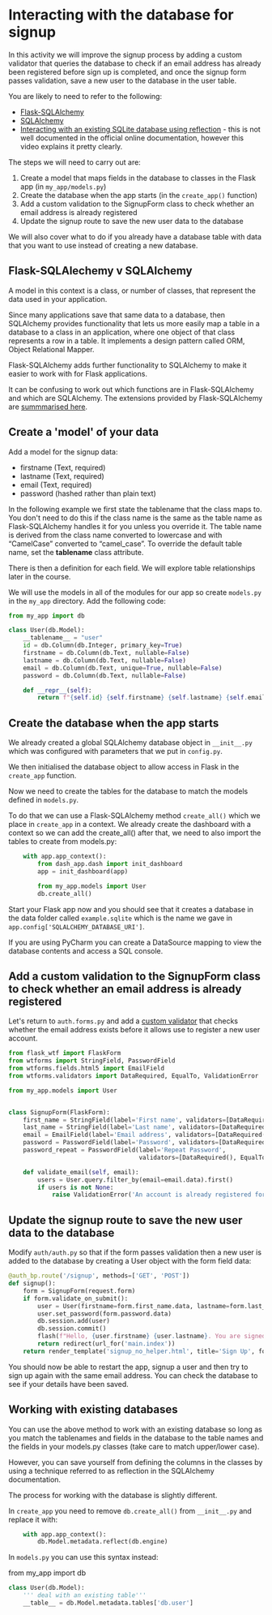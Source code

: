 # Interacting with the database for signup

In this activity we will improve the signup process by adding a custom validator that queries the database to check if an email address has already been registered before sign up is completed, and once the signup form passes validation, save a new user to the database in the user table.

You are likely to need to refer to the following:

- [Flask-SQLAlchemy](https://flask-sqlalchemy.palletsprojects.com/en/2.x/)
- [SQLAlchemy](https://www.sqlalchemy.org)
- [Interacting with an existing SQLite database using reflection](https://www.youtube.com/watch?v=UK57IHzSh8I) - this is not well documented in the official online documentation, however this video explains it pretty clearly.

The steps we will need to carry out are:

1. Create a model that maps fields in the database to classes in the Flask app (in `my_app/models.py`)
2. Create the database when the app starts (in the `create_app()` function)
3. Add a custom validation to the SignupForm class to check whether an email address is already registered
4. Update the signup route to save the new user data to the database

We will also cover what to do if you already have a database table with data that you want to use instead of creating a new database.

## Flask-SQLAlechemy v SQLAlchemy
A model in this context is a class, or number of classes, that represent the data used in your application.

Since many applications save that same data to a database, then SQLAlchemy provides functionality that lets us more easily map a table in a database to a class in an application, where one object of that class represents a row in a table. It implements a design pattern called ORM, Object Relational Mapper.

Flask-SQLAlchemy adds further functionality to SQLAlchemy to make it easier to work with for Flask applications.

It can be confusing to work out which functions are in Flask-SQLAlchemy and which are SQLAlchemy. The extensions provided by Flask-SQLAlchemy are [summmarised here](https://flask-sqlalchemy.palletsprojects.com/en/2.x/quickstart/#road-to-enlightenment).

## Create a 'model' of your data
Add a model for the signup data:

- firstname (Text, required)
- lastname (Text, required)
- email (Text, required)
- password (hashed rather than plain text)

In the following example we first state the tablename that the class maps to. 
You don't need to do this if the class name is the same as the table name as Flask-SQLAlchemy handles it for you unless you override it. 
The table name is derived from the class name converted to lowercase and with “CamelCase” converted to “camel_case”. 
To override the default table name, set the __tablename__ class attribute.

There is then a definition for each field. We will explore table relationships later in the course.

We will use the models in all of the modules for our app so create `models.py` in the `my_app` directory. 
Add the following code:

```python
from my_app import db

class User(db.Model):
    __tablename__ = "user"
    id = db.Column(db.Integer, primary_key=True)
    firstname = db.Column(db.Text, nullable=False)
    lastname = db.Column(db.Text, nullable=False)
    email = db.Column(db.Text, unique=True, nullable=False)
    password = db.Column(db.Text, nullable=False)

    def __repr__(self):
        return f"{self.id} {self.firstname} {self.lastname} {self.email} {self.password}"
```

## Create the database when the app starts 

We already created a global SQLAlchemy database object in `__init__.py` which was configured with parameters that we put in `config.py`.

We then initialised the database object to allow access in Flask in the `create_app` function.

Now we need to create the tables for the database to match the models defined in `models.py`.

To do that we can use a Flask-SQLAlchemy method `create_all()` which we place in `create_app` in a context. 
We already create the dashboard with a context so we can add the create_all() after that, we need to also import the tables to create from models.py:

```python
    with app.app_context():
        from dash_app.dash import init_dashboard
        app = init_dashboard(app)

        from my_app.models import User
        db.create_all()
```

Start your Flask app now and you should see that it creates a database in the data folder called `example.sqlite` which is the name we gave in `app.config['SQLALCHEMY_DATABASE_URI']`.

If you are using PyCharm you can create a DataSource mapping to view the database contents and access a SQL console.

## Add a custom validation to the SignupForm class to check whether an email address is already registered

Let's return to `auth.forms.py` and add a [custom validator](https://wtforms.readthedocs.io/en/2.3.x/validators/#custom-validators) that checks whether the email address exists before it allows use to register a new user account.

```python
from flask_wtf import FlaskForm
from wtforms import StringField, PasswordField
from wtforms.fields.html5 import EmailField
from wtforms.validators import DataRequired, EqualTo, ValidationError

from my_app.models import User


class SignupForm(FlaskForm):
    first_name = StringField(label='First name', validators=[DataRequired(message='First name required')])
    last_name = StringField(label='Last name', validators=[DataRequired(message='Last name required')])
    email = EmailField(label='Email address', validators=[DataRequired(message='Email adddress required')])
    password = PasswordField(label='Password', validators=[DataRequired(message='Password required')])
    password_repeat = PasswordField(label='Repeat Password',
                                    validators=[DataRequired(), EqualTo('password', message='Passwords must match')])

    def validate_email(self, email):
        users = User.query.filter_by(email=email.data).first()
        if users is not None:
            raise ValidationError('An account is already registered for that email address')
```

## Update the signup route to save the new user data to the database

Modify `auth/auth.py` so that if the form passes validation then a new user is added to the database by creating a User object with the form field data:

```python
@auth_bp.route('/signup', methods=['GET', 'POST'])
def signup():
    form = SignupForm(request.form)
    if form.validate_on_submit():
        user = User(firstname=form.first_name.data, lastname=form.last_name.data, email=form.email.data)
        user.set_password(form.password.data)
        db.session.add(user)
        db.session.commit()
        flash(f"Hello, {user.firstname} {user.lastname}. You are signed up.")
        return redirect(url_for('main.index'))
    return render_template('signup_no_helper.html', title='Sign Up', form=form)
```

You should now be able to restart the app, signup a user and then try to sign up again with the same email address. You can check the database to see if your details have been saved. 

## Working with existing databases

You can use the above method to work with an existing database so long as you match the tablenames and fields in the database to the table names and the fields in your models.py classes (take care to match upper/lower case).

However, you can save yourself from defining the columns in the classes by using a technique referred to as reflection in the SQLAlchemy documentation.

The process for working with the database is slightly different.

In `create_app` you need to remove `db.create_all()` from `__init__.py` and replace it with:

```python
    with app.app_context():
        db.Model.metadata.reflect(db.engine)
```

In `models.py` you can use this syntax instead:

from my_app import db

```python
class User(db.Model):
    ''' deal with an existing table'''
    __table__ = db.Model.metadata.tables['db.user']
```
